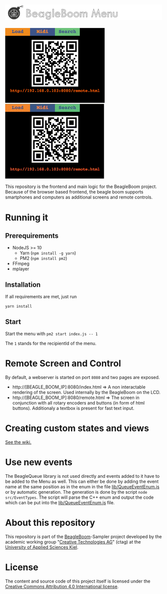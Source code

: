# ![alt text](docs/menu_logo.png "BeagleBoom Menu")
![docs/screenshot.png](docs/screenshot.png) ![docs/BeagleMenuDemo.gif](docs/BeagleMenuDemo.gif)

This repository is the frontend and main logic for the BeagleBoom project. 
Because of the browser based frontend, the beagle boom supports smartphones and computers as additional screens and remote controls.

# Running it
## Prerequirements
- NodeJS >= 10
    - Yarn (`npm install -g yarn`)
    - PM2 (`npm install pm2`)
- FFmpeg
- mplayer

## Installation
If all requirements are met, just run
```
yarn install
```

## Start
Start the menu with `pm2 start index.js -- 1`

The `1` stands for the recipientId of the menu.

# Remote Screen and Control
By default, a webserver is started on port `8080` and two pages are exposed.

- http://[BEAGLE_BOOM_IP]:8080/index.html => A non interactable rendering of the screen. Used internally by the BeagleBoom on the LCD.
- http://[BEAGLE_BOOM_IP]:8080/remote.html => The screen in conjunction with all rotary encoders and buttons (in form of html buttons). Additionaly a textbox is present for fast text input.

# Creating custom states and views
[See the wiki.](https://github.com/BeagleBoom/Menu/wiki/Home)
# Use new events
The BeagleQueue library is not used directly and events added to it have to be added to the Menu as well. This can either be done by adding the event name at the same position as in the enum in the file [lib/QueueEventEnum.js](lib/QueueEventEnum.js) or by automatic generation. The generation is done by the script `node src/EventTypes`. The script will parse the C++ enum and output the code which can be put into the [lib/QueueEventEnum.js](lib/QueueEventEnum.js) file.

# About this repository
This repository is part of the [BeagleBoom](https://github.com/beagleboom)-Sampler project developed by the academic working group "[Creative Technologies AG](http://www.creative-technologies.de/)" (ctag) at the [University of Applied Sciences Kiel](https://www.fh-kiel.de/).

# License
The content and source code of this project itself is licensed under the [Creative Commons Attribution 4.0 International license](https://creativecommons.org/licenses/by/4.0/).
